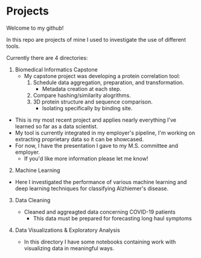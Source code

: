 # Projects

Welcome to my github!

In this repo are projects of mine I used to investigate the use of different tools. 

Currently there are 4 directories:
1. Biomedical Informatics Capstone
	- My capstone project was developing a protein correlation tool:
		1. Schedule data aggregation, preparation, and transformation.
			- Metadata creation at each step.
		2. Compare hashing/similarity alogrithms. 
		3. 3D protein structure and sequence comparison.
			- Isolating specifically by binding site.
  - This is my most recent project and applies nearly everything I've learned so far as a data scientist.
  - My tool is currently integrated in my employer's pipeline, I'm working on extracting proprietary data so it can be showcased.
  - For now, I have the presentation I gave to my M.S. committee and employer.
	- If you'd like more information please let me know!

2. Machine Learning
  - Here I investigated the performance of various machine learning and deep learning techniques for classifying Alzhiemer's disease.

3. Data Cleaning
	- Cleaned and aggreagted data concerning COVID-19 patients
		- This data must be prepared for forecasting long haul symptoms

4. Data Visualizations & Exploratory Analysis
	- In this directory I have some notebooks containing work with visualizing data in meaningful ways.

